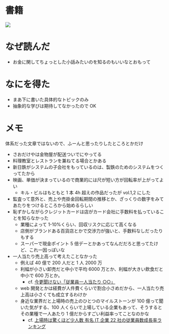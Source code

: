 # 書籍

<p>
  <a href="http://www.amazon.co.jp/exec/obidos/ASIN/4334032915">
    <img src="https://images-fe.ssl-images-amazon.com/images/P/4334032915.09.MZZZZZZZ.jpg" />
  </a>
</p>

# なぜ読んだ

- お金に関してちょっとした小話みたいのを知るのもいいなとおもって

# なにを得た

- まあ下に書いた具体的なトピックのみ
- 抽象的な学びは期待してなかったので OK

# メモ

体系だった文章ではないので、ふーんと思ったりしたところとかだけ

- さおだけやは金物屋が配送ついでにやってる
- 料理教室とレストランを兼ねてる場合とかある
- 新日鉄がシステムの子会社をもっているのは、製鉄のためのシステムをつくってたから
- 映画、単価が決まっているので商業的には尺が短い方が回転率が上がってよい
  - キル・ビルはもともと 1 本 4h 超えの作品だったが vol.1,2 にした
- 監査って意外と、売上や売掛金回転期間の推移とか、ざっくりの数字をみてあたりをつけるところから始めるらしい
- 恥ずかしながらクレジットカードは店がカード会社に手数料を払っていることを知らなかった
  - 業種によって 1-10%くらい、回収リスクに応じて高くなる
  - 店側がブランドある百貨店とかで交渉力が強いと、手数料なしだったりもする
  - スーパーで現金ポイント 5 倍デーとかあってなんだだろと思ってたけど、これ一因っぽいな
- 一人当たり売上高って考えたことなかった
  - 例えば 40 億で 200 人だと 1 人 2000 万
  - 利幅が小さい卸売だと中小で平均 6000 万とか、利幅が大きい飲食だと中小で 600 万とか。
    - cf. [今更聞けない「従業員一人当たり ○○」](https://bixid.net/Blog/Article/20220908)
  - web 開発とかは経費が人件費くらいで割合小さめだから、一人当たり売上高は小さくても成立するわけか
  - 身近な業界だと上場時の売上のひとつのマイルストーンが 100 億って聞いた気がする、100 人くらいで上場している企業もあって、そうするとその業種で一人あたり 1 億だからすごい利益率ってことなのかな
    - cf. [上場時は驚くほど少人数 有名 IT 企業 22 社の従業員数成長率ランキング](https://www.fastgrow.jp/articles/employee-number-list-22)
